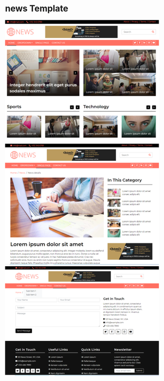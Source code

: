 # news Template

<center>
    <img src="img/Capture.PNG"/>
    <img src="img/1.PNG"/>
    <img src="img/2.PNG"/>
</center>
